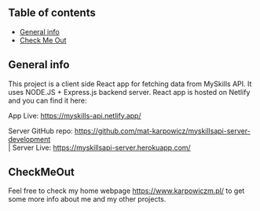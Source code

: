 ## Table of contents
* [General info](#general-info)
* [Check Me Out](#CheckMeOut)


## General info
This project is a client side React app for fetching data from MySkills API. It uses NODE.JS + Express.js backend server.
React app is hosted on Netlify and you can find it here:

App Live: https://myskills-api.netlify.app/

Server GitHub repo: https://github.com/mat-karpowicz/myskillsapi-server-development   
| 
Server Live: https://myskillsapi-server.herokuapp.com/
	
## CheckMeOut
Feel free to check my home webpage https://www.karpowiczm.pl/ to get some more info about me and my other projects. 
